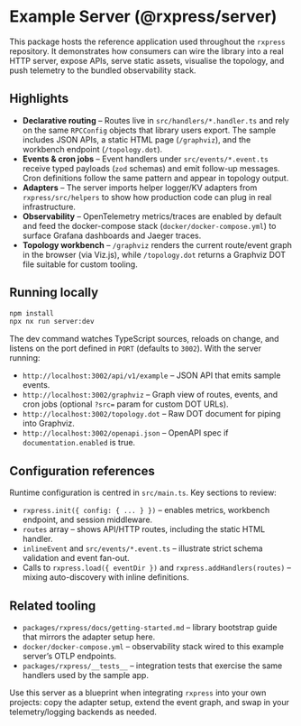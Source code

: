 # Example Server (@rxpress/server)

This package hosts the reference application used throughout the `rxpress` repository. It demonstrates how consumers can wire the library into a real HTTP server, expose APIs, serve static assets, visualise the topology, and push telemetry to the bundled observability stack.

## Highlights

- **Declarative routing** – Routes live in `src/handlers/*.handler.ts` and rely on the same `RPCConfig` objects that library users export. The sample includes JSON APIs, a static HTML page (`/graphviz`), and the workbench endpoint (`/topology.dot`).
- **Events & cron jobs** – Event handlers under `src/events/*.event.ts` receive typed payloads (`zod` schemas) and emit follow-up messages. Cron definitions follow the same pattern and appear in topology output.
- **Adapters** – The server imports helper logger/KV adapters from `rxpress/src/helpers` to show how production code can plug in real infrastructure.
- **Observability** – OpenTelemetry metrics/traces are enabled by default and feed the docker-compose stack (`docker/docker-compose.yml`) to surface Grafana dashboards and Jaeger traces.
- **Topology workbench** – `/graphviz` renders the current route/event graph in the browser (via Viz.js), while `/topology.dot` returns a Graphviz DOT file suitable for custom tooling.

## Running locally

```bash
npm install
npx nx run server:dev
```

The dev command watches TypeScript sources, reloads on change, and listens on the port defined in `PORT` (defaults to `3002`). With the server running:

- `http://localhost:3002/api/v1/example` – JSON API that emits sample events.
- `http://localhost:3002/graphviz` – Graph view of routes, events, and cron jobs (optional `?src=` param for custom DOT URLs).
- `http://localhost:3002/topology.dot` – Raw DOT document for piping into Graphviz.
- `http://localhost:3002/openapi.json` – OpenAPI spec if `documentation.enabled` is true.

## Configuration references

Runtime configuration is centred in `src/main.ts`. Key sections to review:

- `rxpress.init({ config: { ... } })` – enables metrics, workbench endpoint, and session middleware.
- `routes` array – shows API/HTTP routes, including the static HTML handler.
- `inlineEvent` and `src/events/*.event.ts` – illustrate strict schema validation and event fan-out.
- Calls to `rxpress.load({ eventDir })` and `rxpress.addHandlers(routes)` – mixing auto-discovery with inline definitions.

## Related tooling

- `packages/rxpress/docs/getting-started.md` – library bootstrap guide that mirrors the adapter setup here.
- `docker/docker-compose.yml` – observability stack wired to this example server’s OTLP endpoints.
- `packages/rxpress/__tests__` – integration tests that exercise the same handlers used by the sample app.

Use this server as a blueprint when integrating `rxpress` into your own projects: copy the adapter setup, extend the event graph, and swap in your telemetry/logging backends as needed.
